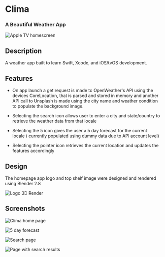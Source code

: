 #  Clima

### A Beautiful Weather App

![Apple TV homescreen](/WeatherApp/ReadmeAssets/HomeScreen.png)

## Description
A weather app built to learn Swift, Xcode, and iOS/tvOS development.

## Features

* On app launch a get request is made to OpenWeather's API using the devices CoreLocation, that is parsed and stored in memory and another API call to Unsplash is made using the city name and weather condition to populate the background image.

* Selecting the search icon allows user to enter a city and state/country to retrieve the weather data from that locale

* Selecting the 5 icon gives the user a 5 day forecast for the current locale ( currently populated using dummy data due to API account level)

* Selecting the pointer icon retrieves the current location and updates the features accordingly 

## Design

The homepage app logo and top shelf image were designed and rendered using Blender 2.8

![Logo 3D Render](/WeatherApp/ReadmeAssets/TopShelfCapture.png)

## Screenshots

![Clima home page](WeatherApp/ReadmeAssets/Main.png)

![5 day forecast](WeatherApp/ReadmeAssets/Forecast.png)

![Search page](WeatherApp/ReadmeAssets/Search.png)

![Page with search results](WeatherApp/ReadmeAssets/SearchResult.png)






